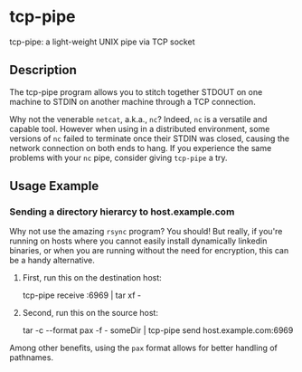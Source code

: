 # tcp-pipe

tcp-pipe: a light-weight UNIX pipe via TCP socket

## Description

The tcp-pipe program allows you to stitch together STDOUT on one
machine to STDIN on another machine through a TCP connection.

Why not the venerable `netcat`, a.k.a., `nc`? Indeed, `nc` is a
versatile and capable tool. However when using in a distributed
environment, some versions of `nc` failed to terminate once their
STDIN was closed, causing the network connection on both ends to
hang. If you experience the same problems with your `nc` pipe,
consider giving `tcp-pipe` a try.

## Usage Example

### Sending a directory hierarcy to host.example.com

Why not use the amazing `rsync` program? You should! But really, if
you're running on hosts where you cannot easily install dynamically
linkedin binaries, or when you are running without the need for
encryption, this can be a handy alternative.

1. First, run this on the destination host:

    tcp-pipe receive :6969 | tar xf -

1. Second, run this on the source host:

    tar -c --format pax -f - someDir | tcp-pipe send host.example.com:6969

Among other benefits, using the `pax` format allows for better
handling of pathnames.
